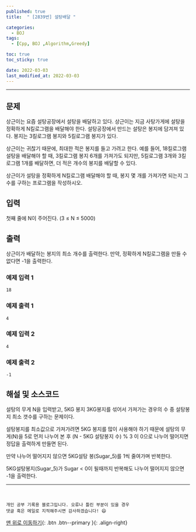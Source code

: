 ```yaml
---
published: true
title:  " [2839번] 설탕배달 " 

categories:
  - BOJ
tags:
  - [Cpp, BOJ ,Algorithm,Greedy]

toc: true
toc_sticky: true

date: 2022-03-03
last_modified_at: 2022-03-03
---
```

---
## 문제
상근이는 요즘 설탕공장에서 설탕을 배달하고 있다. 상근이는 지금 사탕가게에 설탕을 정확하게 N킬로그램을 배달해야 한다. 설탕공장에서 만드는 설탕은 봉지에 담겨져 있다. 봉지는 3킬로그램 봉지와 5킬로그램 봉지가 있다.

상근이는 귀찮기 때문에, 최대한 적은 봉지를 들고 가려고 한다. 예를 들어, 18킬로그램 설탕을 배달해야 할 때, 3킬로그램 봉지 6개를 가져가도 되지만, 5킬로그램 3개와 3킬로그램 1개를 배달하면, 더 적은 개수의 봉지를 배달할 수 있다.

상근이가 설탕을 정확하게 N킬로그램 배달해야 할 때, 봉지 몇 개를 가져가면 되는지 그 수를 구하는 프로그램을 작성하시오.

## 입력
첫째 줄에 N이 주어진다. (3 ≤ N ≤ 5000)

## 출력
상근이가 배달하는 봉지의 최소 개수를 출력한다. 만약, 정확하게 N킬로그램을 만들 수 없다면 -1을 출력한다.

### 예제 입력 1
    18

### 예제 출력 1
    4

### 예제 입력 2
    4

### 예제 출력 2
    -1

## 해설 및 소스코드
설탕의 무게 N을 입력받고, 5KG 봉지 3KG봉지를 섞어서 가져가는 경우의 수 중 설탕봉지 최소 갯수를 구하는 문제이다.

설탕봉지를 최소값으로 가져가려면 5KG 봉지를 많이 사용해야 하기 때문에 설탕의 무게(N)을 5로 먼저 나누어 본 후 (N - 5KG 설탕봉지 수) % 3 이 0으로 나누어 떨어지면 정답을 출력하게 만들면 된다.

만약 나누어 떨어지지 않으면 5KG설탕 봉(Sugar_5)를 1씩 줄여가며 반복한다.

5KG설탕봉지(Sugar_5)가 Sugar < 0이 될때까지 반복해도 나누어 떨어지지 않으면 -1을 출력한다.


<script src="https://gist.github.com/Sheep1sik/6c9b226725c24529947650837ff6df74.js"></script>

***
<br>

    개인 공부 기록용 블로그입니다. 오류나 틀린 부분이 있을 경우 
    댓글 혹은 메일로 지적해주시면 감사하겠습니다! 😄

[맨 위로 이동하기](#){: .btn .btn--primary }{: .align-right}
